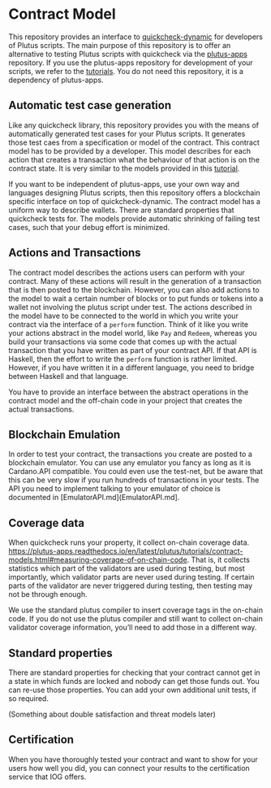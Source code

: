 # Contract Model #

This repository provides an interface to
[quickcheck-dynamic](https://github.com/input-output-hk/quickcheck-dynamic/)
for developers of Plutus scripts. The main purpose of this repository is to offer
an alternative to testing Plutus scripts with quickcheck via the
[plutus-apps](https://github.com/input-output-hk/plutus-apps/) repository.
If you use the plutus-apps repository for development of your scripts, we refer to the
[tutorials](https://plutus-apps.readthedocs.io/en/latest/plutus/tutorials/contract-models.html).
You do not need this repository, it is a dependency of plutus-apps.

## Automatic test case generation ##

Like any quickcheck library, this repository provides you with the means of automatically generated
test cases for your Plutus scripts. It generates those test caes from a specification or model of
the contract. This contract model has to be provided by a developer. This model describes for each
action that creates a transaction what the behaviour of that action is on the contract state. It
is very similar to the models provided in this
[tutorial](https://plutus-apps.readthedocs.io/en/latest/plutus/tutorials/contract-models.html).

If you want to be independent of plutus-apps, use your own way and languages designing Plutus scripts, then this
repository offers a blockchain specific interface on top of quickcheck-dynamic. The contract model has a uniform way to
describe wallets. There are standard properties that quickcheck tests for. The models provide automatic shrinking of
failing test cases, such that your debug effort is minimized.

## Actions and Transactions ##

The contract model describes the actions users can perform with your contract. Many of these actions will result in the
generation of a transaction that is then posted to the blockchain. However, you can also add actions to the model to
wait a certain number of blocks or to put funds or tokens into a wallet not involving the plutus script under test.  The
actions described in the model have to be connected to the world in which you write your contract via the interface of a
`perform` function. Think of it like you write your actions abstract in the model world, like `Pay` and `Redeem`,
whereas you build your transactions via some code that comes up with the actual transaction that you have written as
part of your contract API. If that API is Haskell, then the effort to write the `perform` function is rather limited.
However, if you have written it in a different language, you need to bridge between Haskell and that language.

You have to provide an interface between the abstract operations in the contract model and the off-chain code in your
project that creates the actual transactions.

## Blockchain Emulation ##

In order to test your contract, the transactions you create are posted to a blockchain emulator. You can use any
emulator you fancy as long as it is Cardano.API compatible. You could even use the test-net, but be aware that this can
be very slow if you run hundreds of transactions in your tests. The API you need to implement talking to your emulator
of choice is documented in [EmulatorAPI.md](EmulatorAPI.md].

## Coverage data ##

When quickcheck runs your property, it collect on-chain coverage data.
https://plutus-apps.readthedocs.io/en/latest/plutus/tutorials/contract-models.html#measuring-coverage-of-on-chain-code.
That is, it collects statistics which part of the validators are used during testing, but most importantly, which
validator parts are never used during testing. If certain parts of the validator are never triggered during testing,
then testing may not be through enough.

We use the standard plutus compiler to insert coverage tags in the on-chain code. If you do not use the plutus compiler
and still want to collect on-chain validator coverage information, you’ll need to add those in a different way.

## Standard properties ##

There are standard properties for checking that your contract cannot get in a state in which funds are locked and nobody
can get those funds out. You can re-use those properties.  You can add your own additional unit tests, if so required.

(Something about double satisfaction and threat models later)

## Certification ##

When you have thoroughly tested your contract and want to show for your users how well you did, you can connect your
results to the certification service that IOG offers.

